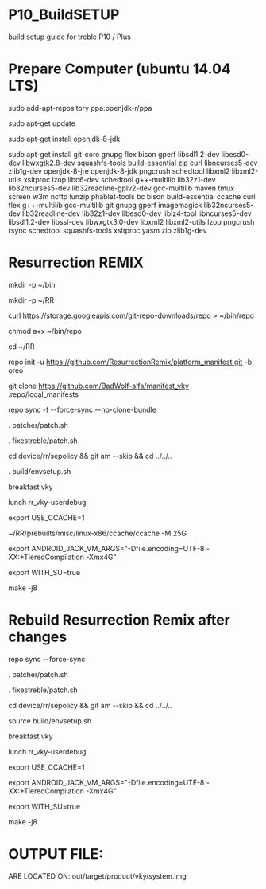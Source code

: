 # P10_BuildSETUP
build setup guide for treble P10 / Plus

# Prepare Computer (ubuntu 14.04 LTS)
sudo add-apt-repository ppa:openjdk-r/ppa

sudo apt-get update

sudo apt-get install openjdk-8-jdk

sudo apt-get install git-core gnupg flex bison gperf libsdl1.2-dev libesd0-dev libwxgtk2.8-dev squashfs-tools build-essential zip curl libncurses5-dev zlib1g-dev openjdk-8-jre openjdk-8-jdk pngcrush schedtool libxml2 libxml2-utils xsltproc lzop libc6-dev schedtool g++-multilib lib32z1-dev lib32ncurses5-dev lib32readline-gplv2-dev gcc-multilib maven tmux screen w3m ncftp lunzip phablet-tools bc bison build-essential ccache curl flex g++-multilib gcc-multilib git gnupg gperf imagemagick lib32ncurses5-dev lib32readline-dev lib32z1-dev libesd0-dev liblz4-tool libncurses5-dev libsdl1.2-dev libssl-dev libwxgtk3.0-dev libxml2 libxml2-utils lzop pngcrush rsync schedtool squashfs-tools xsltproc yasm zip zlib1g-dev


# Resurrection REMIX

mkdir -p ~/bin

mkdir -p ~/RR

curl https://storage.googleapis.com/git-repo-downloads/repo > ~/bin/repo

chmod a+x ~/bin/repo

cd ~/RR

repo init -u https://github.com/ResurrectionRemix/platform_manifest.git -b oreo

git clone https://github.com/BadWolf-alfa/manifest_vky .repo/local_manifests

repo sync -f --force-sync --no-clone-bundle

. patcher/patch.sh

. fixestreble/patch.sh

cd device/rr/sepolicy && git am --skip && cd ../../..

. build/envsetup.sh

breakfast vky

lunch rr_vky-userdebug

export USE_CCACHE=1

~/RR/prebuilts/misc/linux-x86/ccache/ccache -M 25G

export ANDROID_JACK_VM_ARGS="-Dfile.encoding=UTF-8 -XX:+TieredCompilation -Xmx4G"

export WITH_SU=true

make -j8





# Rebuild Resurrection Remix after changes

repo sync --force-sync

. patcher/patch.sh

. fixestreble/patch.sh

cd device/rr/sepolicy && git am --skip && cd ../../..

source build/envsetup.sh

breakfast vky

lunch rr_vky-userdebug

export USE_CCACHE=1

export ANDROID_JACK_VM_ARGS="-Dfile.encoding=UTF-8 -XX:+TieredCompilation -Xmx4G"

export WITH_SU=true

make -j8


# OUTPUT FILE:

ARE LOCATED ON: out/target/product/vky/system.img
